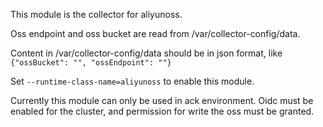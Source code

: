 This module is the collector for aliyunoss.

Oss endpoint and oss bucket are read from /var/collector-config/data.

Content in /var/collector-config/data should be in json format, like 
`{"ossBucket": "", "ossEndpoint": ""}`

Set `--runtime-class-name=aliyunoss` to enable this module.

Currently this module can only be used in ack environment. Oidc must be 
enabled for the cluster, and permission for write the oss must be granted.
